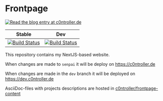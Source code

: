 # Frontpage

[![Read the blog entry at c0ntroller.de](https://c0ntroller.de/img/read-blog.svg)](https://c0ntroller.de/blog/project/terminal)

| Stable | Dev
| ------ | ---
| [![Build Status](https://drone.c0ntroller.de/api/badges/c0ntroller/frontpage/status.svg)](https://drone.c0ntroller.de/c0ntroller/frontpage) | [![Build Status](https://drone.c0ntroller.de/api/badges/c0ntroller/frontpage/status.svg?ref=refs/heads/dev)](https://drone.c0ntroller.de/c0ntroller/frontpage)

This repository contains my NextJS-based website.

When changes are made to `senpai` it will be deploy on https://c0ntroller.de

When changes are made in the `dev` branch it will be deployed on https://dev.c0ntroller.de

AsciiDoc-files with projects descriptions are hosted in [c0ntroller/frontpage-content](https://git.c0ntroller.de/c0ntroller/frontpage-content)